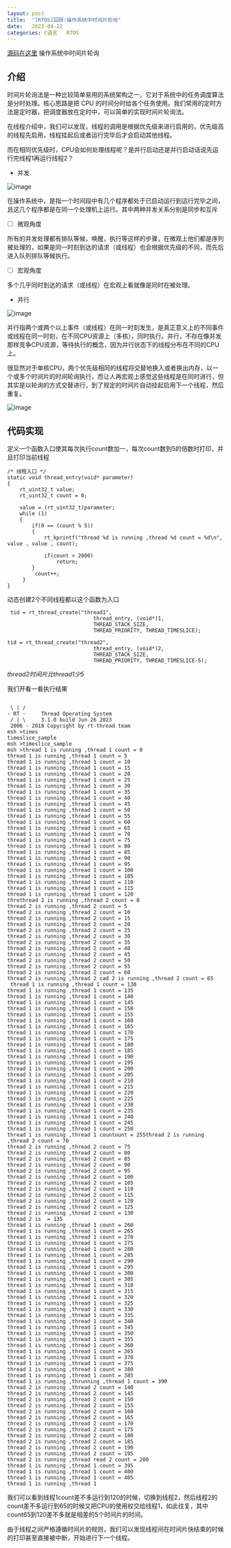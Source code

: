 ```yaml
---
layout: post
title:  "[RTOS]回顾:操作系统中时间片轮询"
date:   2023-04-22
categories: C语言   RTOS
---
```


[源码在这里](https://github.com/yuuuuuuan/timeslice)	操作系统中时间片轮询

## 介绍

时间片轮询法是一种比较简单易用的系统架构之一，它对于系统中的任务调度算法是分时处理。核心思路是把 CPU 的时间分时给各个任务使用。我们常用的定时方法是定时器，把调度器放在定时中，可以简单的实现时间片轮询法。

在线程介绍中，我们可以发现，线程的调用是根据优先级来进行启用的，优先级高的线程先启用，线程挂起后或者运行完毕后才会启动其他线程。

而在相同优先级时，CPU会如何处理线程呢？是并行启动还是并行启动话说先运行完线程1再运行线程2？

- 并发

![image](/assets/z1n24ai2dk.png)

在操作系统中，是指一个时间段中有几个程序都处于已启动运行到运行完毕之间，且这几个程序都是在同一个处理机上运行。其中两种并发关系分别是同步和互斥

- [ ] 微观角度

所有的并发处理都有排队等候，唤醒，执行等这样的步骤，在微观上他们都是序列被处理的，如果是同一时刻到达的请求（或线程）也会根据优先级的不同，而先后进入队列排队等候执行。

- [ ] 宏观角度

多个几乎同时到达的请求（或线程）在宏观上看就像是同时在被处理。

- 并行

![image](/assets/xk32m4f60l.png)

并行指两个或两个以上事件（或线程）在同一时刻发生，是真正意义上的不同事件或线程在同一时刻，在不同CPU资源上（多核），同时执行。并行，不存在像并发那样竞争CPU资源，等待执行的概念，因为并行状态下的线程分布在不同的CPU上。

很显然对于单核CPU，两个优先级相同的线程将交替地换入或者换出内存，以一个或多个时间片的时间轮询执行，而让人再宏观上感觉这些线程是在同时进行，但其实是以轮询的方式交替进行，到了规定的时间片自动挂起启用下一个线程，然后重复。

![image](/assets/捕获.PNG)

## 代码实现

定义一个函数入口使其每次执行count数加一，每次count数到5的倍数时打印，并且打印当前线程

```
/* 线程入口 */
static void thread_entry(void* parameter)
{
    rt_uint32_t value;
    rt_uint32_t count = 0;

    value = (rt_uint32_t)parameter;
    while (1)
    {
        if(0 == (count % 5))
        {           
            rt_kprintf("thread %d is running ,thread %d count = %d\n", value , value , count);      

            if(count > 2000)
                return;            
        }
         count++;
     }  
}

```

动态创建2个不同线程都以这个函数为入口

```
 tid = rt_thread_create("thread1", 
                            thread_entry, (void*)1, 
                            THREAD_STACK_SIZE, 
                            THREAD_PRIORITY, THREAD_TIMESLICE); 
```

```
tid = rt_thread_create("thread2", 
                            thread_entry, (void*)2,
                            THREAD_STACK_SIZE, 
                            THREAD_PRIORITY, THREAD_TIMESLICE-5);
```

*thread2时间片比thread1少5*

我们开看一看执行结果

```

 \ | /
- RT -     Thread Operating System
 / | \     3.1.0 build Jun 26 2023
 2006 - 2018 Copyright by rt-thread team
msh >times
timeslice_sample
msh >timeslice_sample
msh >thread 1 is running ,thread 1 count = 0
thread 1 is running ,thread 1 count = 5
thread 1 is running ,thread 1 count = 10
thread 1 is running ,thread 1 count = 15
thread 1 is running ,thread 1 count = 20
thread 1 is running ,thread 1 count = 25
thread 1 is running ,thread 1 count = 30
thread 1 is running ,thread 1 count = 35
thread 1 is running ,thread 1 count = 40
thread 1 is running ,thread 1 count = 45
thread 1 is running ,thread 1 count = 50
thread 1 is running ,thread 1 count = 55
thread 1 is running ,thread 1 count = 60
thread 1 is running ,thread 1 count = 65
thread 1 is running ,thread 1 count = 70
thread 1 is running ,thread 1 count = 75
thread 1 is running ,thread 1 count = 80
thread 1 is running ,thread 1 count = 85
thread 1 is running ,thread 1 count = 90
thread 1 is running ,thread 1 count = 95
thread 1 is running ,thread 1 count = 100
thread 1 is running ,thread 1 count = 105
thread 1 is running ,thread 1 count = 110
thread 1 is running ,thread 1 count = 115
thread 1 is running ,thread 1 count = 120
threthread 2 is running ,thread 2 count = 0
thread 2 is running ,thread 2 count = 5
thread 2 is running ,thread 2 count = 10
thread 2 is running ,thread 2 count = 15
thread 2 is running ,thread 2 count = 20
thread 2 is running ,thread 2 count = 25
thread 2 is running ,thread 2 count = 30
thread 2 is running ,thread 2 count = 35
thread 2 is running ,thread 2 count = 40
thread 2 is running ,thread 2 count = 45
thread 2 is running ,thread 2 count = 50
thread 2 is running ,thread 2 count = 55
thread 2 is running ,thread 2 count = 60
thread 2 is running ,thread 2 cad 2 is running ,thread 2 count = 65
 thread 1 is running ,thread 1 count = 130
thread 1 is running ,thread 1 count = 135
thread 1 is running ,thread 1 count = 140
thread 1 is running ,thread 1 count = 145
thread 1 is running ,thread 1 count = 150
thread 1 is running ,thread 1 count = 155
thread 1 is running ,thread 1 count = 160
thread 1 is running ,thread 1 count = 165
thread 1 is running ,thread 1 count = 170
thread 1 is running ,thread 1 count = 175
thread 1 is running ,thread 1 count = 180
thread 1 is running ,thread 1 count = 185
thread 1 is running ,thread 1 count = 190
thread 1 is running ,thread 1 count = 195
thread 1 is running ,thread 1 count = 200
thread 1 is running ,thread 1 count = 205
thread 1 is running ,thread 1 count = 210
thread 1 is running ,thread 1 count = 215
thread 1 is running ,thread 1 count = 220
thread 1 is running ,thread 1 count = 225
thread 1 is running ,thread 1 count = 230
thread 1 is running ,thread 1 count = 235
thread 1 is running ,thread 1 count = 240
thread 1 is running ,thread 1 count = 245
thread 1 is running ,thread 1 count = 250
thread 1 is running ,thread 1 countount = 255thread 2 is running ,thread 2 count = 70
thread 2 is running ,thread 2 count = 75
thread 2 is running ,thread 2 count = 80
thread 2 is running ,thread 2 count = 85
thread 2 is running ,thread 2 count = 90
thread 2 is running ,thread 2 count = 95
thread 2 is running ,thread 2 count = 100
thread 2 is running ,thread 2 count = 105
thread 2 is running ,thread 2 count = 110
thread 2 is running ,thread 2 count = 115
thread 2 is running ,thread 2 count = 120
thread 2 is running ,thread 2 count = 125
thread 2 is running ,thread 2 count = 130
thread 2 is  = 135
thread 1 is running ,thread 1 count = 260
thread 1 is running ,thread 1 count = 265
thread 1 is running ,thread 1 count = 270
thread 1 is running ,thread 1 count = 275
thread 1 is running ,thread 1 count = 280
thread 1 is running ,thread 1 count = 285
thread 1 is running ,thread 1 count = 290
thread 1 is running ,thread 1 count = 295
thread 1 is running ,thread 1 count = 300
thread 1 is running ,thread 1 count = 305
thread 1 is running ,thread 1 count = 310
thread 1 is running ,thread 1 count = 315
thread 1 is running ,thread 1 count = 320
thread 1 is running ,thread 1 count = 325
thread 1 is running ,thread 1 count = 330
thread 1 is running ,thread 1 count = 335
thread 1 is running ,thread 1 count = 340
thread 1 is running ,thread 1 count = 345
thread 1 is running ,thread 1 count = 350
thread 1 is running ,thread 1 count = 355
thread 1 is running ,thread 1 count = 360
thread 1 is running ,thread 1 count = 365
thread 1 is running ,thread 1 count = 370
thread 1 is running ,thread 1 count = 375
thread 1 is running ,thread 1 count = 380
thread 1 is running ,thread 1 count = 385
thread 1 is running ,thrunning ,thread 1 count = 390
thread 2 is running ,thread 2 count = 140
thread 2 is running ,thread 2 count = 145
thread 2 is running ,thread 2 count = 150
thread 2 is running ,thread 2 count = 155
thread 2 is running ,thread 2 count = 160
thread 2 is running ,thread 2 count = 165
thread 2 is running ,thread 2 count = 170
thread 2 is running ,thread 2 count = 175
thread 2 is running ,thread 2 count = 180
thread 2 is running ,thread 2 count = 185
thread 2 is running ,thread 2 count = 190
thread 2 is running ,thread 2 count = 195
thread 2 is running ,thread read 2 count = 200
thread 1 is running ,thread 1 count = 395
thread 1 is running ,thread 1 count = 400
thread 1 is running ,thread 1 count = 405
thread 1 is running ,thread 1 

```

我们可以看到线程1count差不多运行到120的时候，切换到线程2，然后线程2的count差不多运行到65的时候又把CPU的使用权交给线程1，如此往复，其中count65到120差不多就是相差的5个时间片的时间。

由于线程之间严格遵循时间片的规则，我们可以发现线程间在时间片快结束的时候的打印甚至直接被中断，开始进行下一个线程。

